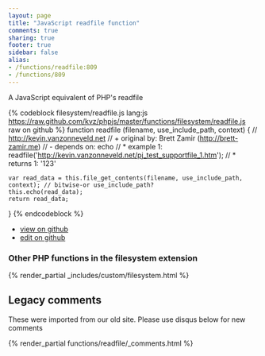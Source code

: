 ```yaml
---
layout: page
title: "JavaScript readfile function"
comments: true
sharing: true
footer: true
sidebar: false
alias:
- /functions/readfile:809
- /functions/809
---
```

<!-- Generated by Rakefile:build -->
A JavaScript equivalent of PHP's readfile

{% codeblock filesystem/readfile.js lang:js https://raw.github.com/kvz/phpjs/master/functions/filesystem/readfile.js raw on github %}
function readfile (filename, use_include_path, context) {
    // http://kevin.vanzonneveld.net
    // +   original by: Brett Zamir (http://brett-zamir.me)
    // -    depends on: echo
    // *     example 1: readfile('http://kevin.vanzonneveld.net/pj_test_supportfile_1.htm');
    // *     returns 1: '123'

    var read_data = this.file_get_contents(filename, use_include_path, context); // bitwise-or use_include_path?
    this.echo(read_data);
    return read_data;
}
{% endcodeblock %}

 - [view on github](https://github.com/kvz/phpjs/blob/master/functions/filesystem/readfile.js)
 - [edit on github](https://github.com/kvz/phpjs/edit/master/functions/filesystem/readfile.js)

### Other PHP functions in the filesystem extension
{% render_partial _includes/custom/filesystem.html %}
## Legacy comments
These were imported from our old site. Please use disqus below for new comments
<div style="overflow-y: scroll; max-height: 500px;">
{% render_partial functions/readfile/_comments.html %}
</div>
